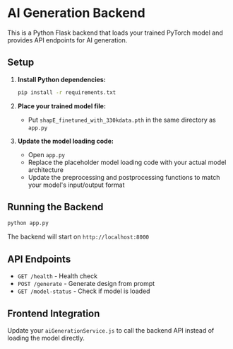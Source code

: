 # AI Generation Backend

This is a Python Flask backend that loads your trained PyTorch model and provides API endpoints for AI generation.

## Setup

1. **Install Python dependencies:**
   ```bash
   pip install -r requirements.txt
   ```

2. **Place your trained model file:**
   - Put `shapE_finetuned_with_330kdata.pth` in the same directory as `app.py`

3. **Update the model loading code:**
   - Open `app.py`
   - Replace the placeholder model loading code with your actual model architecture
   - Update the preprocessing and postprocessing functions to match your model's input/output format

## Running the Backend

```bash
python app.py
```

The backend will start on `http://localhost:8000`

## API Endpoints

- `GET /health` - Health check
- `POST /generate` - Generate design from prompt
- `GET /model-status` - Check if model is loaded

## Frontend Integration

Update your `aiGenerationService.js` to call the backend API instead of loading the model directly.
